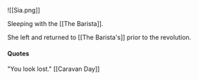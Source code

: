 ![[Sia.png]]


Sleeping with the [[The Barista]].

She left and returned to [[The Barista's]] prior to the revolution.

#### Quotes
"You look lost." [[Caravan Day]]

